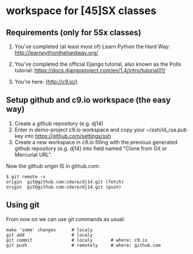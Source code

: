 
# workspace for [45]SX classes

## Requirements (only for 5Sx classes)

1. You've completed (at least most of) Learn Python the Hard Way: http://learnpythonthehardway.org/

2. You've completed the official Django tutorial, also known as the Polls tutorial: https://docs.djangoproject.com/en/1.4/intro/tutorial01/

3. You're here: (http://c9.io/)

## Setup github and c9.io workspace (the easy way)

1. Create a github repository (e.g. dj14)
2. Enter in demo-project c9.io workspace and copy your ~/ssh/id_rsa.pub key into https://github.com/settings/ssh
3. Create a new workspace in c9.io filling with the previous generated github repository (e.g. dj14) into field named "Clone from Git or Mercurial URL".

Now the github *origin* IS in github.com:

    $ git remote -v
    origin  git@github.com:sdoro/dj14.git (fetch)
    origin  git@github.com:sdoro/dj14.git (push)


## Using git

From now on we can use git commands as usual:

    make 'some' changes      # localy
    git add                  # localy
    git commit               # localy       # where: c9.io
    git push                 # remotely     # where: github.com

